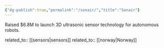 ```yaml
---
{"dg-publish":true,"permalink":"/sonair/","title":"Sonair"}
---
```



Raised $6.8M to launch 3D ultrasonic sensor technology for autonomous robots.

related_to:: [[sensors\|sensors]]
related_to:: [[norway\|Norway]]
